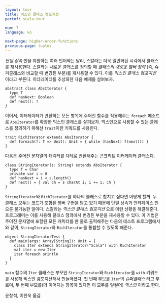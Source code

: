 ```yaml
---
layout: tour
title: 믹스인 클래스 컴포지션
partof: scala-tour

num: 7
language: ko

next-page: higher-order-functions
previous-page: tuples
---
```


_단일 상속_ 만을 지원하는 여러 언어와는 달리, 스칼라는 더욱 일반화된 시각에서 클래스를 재사용한다. 스칼라는 새로운 클래스를 정의할 때 _클래스의 새로운 멤버 정의_ (즉, 슈퍼클래스와 비교할 때 변경된 부분)를 재사용할 수 있다. 이를 _믹스인 클래스 컴포지션_ 이라고 부른다. 이터레이터를 추상화한 다음 예제를 살펴보자.

    abstract class AbsIterator {
      type T
      def hasNext: Boolean
      def next(): T
    }

이어서, 이터레이터가 반환하는 모든 항목에 주어진 함수를 적용해주는 `foreach` 메소드로 `AbsIterator`를 확장한 믹스인 클래스를 살펴보자. 믹스인으로 사용할 수 있는 클래스를 정의하기 위해선 `trait`이란 키워드를 사용한다.

    trait RichIterator extends AbsIterator {
      def foreach(f: T => Unit): Unit = { while (hasNext) f(next()) }
    }

다음은 주어진 문자열의 캐릭터를 차례로 반환해주는 콘크리트 이터레이터 클래스다.

    class StringIterator(s: String) extends AbsIterator {
      type T = Char
      private var i = 0
      def hasNext = i < s.length()
      def next() = { val ch = s charAt i; i += 1; ch }
    }

`StringIterator`와 `RichIterator`를 하나의 클래스로 합치고 싶다면 어떻게 할까. 두 클래스 모두는 코드가 포함된 멤버 구현을 담고 있기 때문에 단일 상속과 인터페이스 만으론 불가능한 일이다. 스칼라는 _믹스인 클래스 컴포지션_ 으로 이런 상황을 해결해준다. 프로그래머는 이를 사용해 클래스 정의에서 변경된 부분을 재사용할 수 있다. 이 기법은 주어진 문자열에 포함된 모든 캐릭터를 한 줄로 출력해주는 다음의 테스트 프로그램에서와 같이, `StringIterator`와 `RichIterator`를 통합할 수 있도록 해준다.

    object StringIteratorTest {
      def main(args: Array[String]): Unit = {
        class Iter extends StringIterator("Scala") with RichIterator
        val iter = new Iter
        iter foreach println
      }
    }

`main` 함수의 `Iter` 클래스는 부모인 `StringIterator`와 `RichIterator`를 `with` 키워드를 사용해 믹스인 컴포지션해서 만들어졌다. 첫 번째 부모를 `Iter`의 _슈퍼클래스_ 라고 부르며, 두 번째 부모를(더 이어지는 항목이 있다면 이 모두를 일컬어)  _믹스인_ 이라고 한다.

윤창석, 이한욱 옮김
